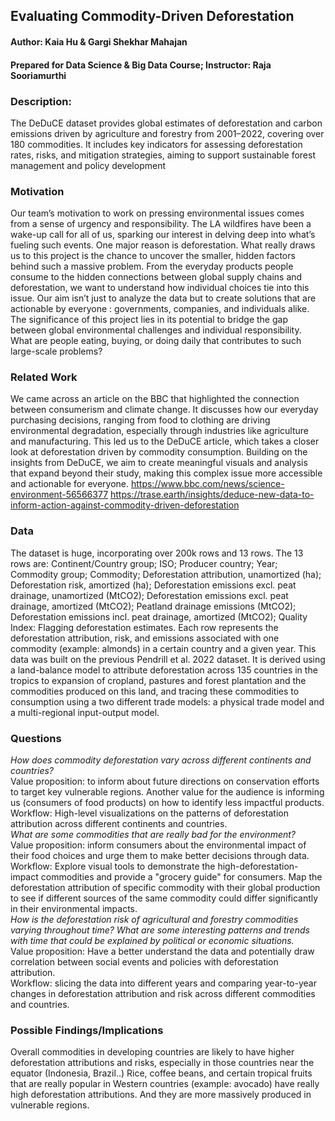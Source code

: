 ## Evaluating Commodity-Driven Deforestation
#### Author: Kaia Hu & Gargi Shekhar Mahajan
#### Prepared for Data Science & Big Data Course; Instructor: Raja Sooriamurthi
### Description:
The DeDuCE dataset provides global estimates of deforestation and carbon emissions driven by agriculture and forestry from 2001–2022, covering over 180 commodities. It includes key indicators for assessing deforestation rates, risks, and mitigation strategies, aiming to support sustainable forest management and policy development

### Motivation
Our team’s motivation to work on pressing environmental issues comes from a sense of urgency and responsibility. The LA wildfires have been a wake-up call for all of us, sparking our interest in delving deep into what’s fueling such events. One major reason is deforestation. What really draws us to this project is the chance to uncover the smaller, hidden factors behind such a massive problem. From the everyday products people consume to the hidden connections between global supply chains and deforestation, we want to understand how individual choices tie into this issue. Our aim isn’t just to analyze the data but to create solutions that are actionable by everyone : governments, companies, and individuals alike. The significance of this project lies in its potential to bridge the gap between global environmental challenges and individual responsibility. What are people eating, buying, or doing daily that contributes to such large-scale problems?


### Related Work
We came across an article on the BBC that highlighted the connection between consumerism and climate change. It discusses how our everyday purchasing decisions, ranging from food to clothing are driving environmental degradation, especially through industries like agriculture and manufacturing. This led us to the DeDuCE article, which takes a closer look at deforestation driven by commodity consumption. Building on the insights from DeDuCE, we aim to create meaningful visuals and analysis that expand beyond their study, making this complex issue more accessible and actionable for everyone.
https://www.bbc.com/news/science-environment-56566377
https://trase.earth/insights/deduce-new-data-to-inform-action-against-commodity-driven-deforestation


### Data
The dataset is huge, incorporating over 200k rows and 13 rows. The 13 rows are: Continent/Country group; ISO; Producer country; Year; Commodity group; Commodity; Deforestation attribution, unamortized (ha); Deforestation risk, amortized (ha); Deforestation emissions excl. peat drainage, unamortized (MtCO2); Deforestation emissions excl. peat drainage, amortized (MtCO2); Peatland drainage emissions (MtCO2); Deforestation emissions incl. peat drainage, amortized (MtCO2); Quality Index: Flagging deforestation estimates. Each row represents the deforestation attribution, risk, and emissions associated with one commodity (example: almonds) in a certain country and a given year. This data was built on the previous Pendrill et al. 2022 dataset. It is derived using a land-balance model to attribute deforestation across 135 countries in the tropics to expansion of cropland, pastures and forest plantation and the commodities produced on this land, and tracing these commodities to consumption using a two different trade models: a physical trade model and a multi-regional input-output model.


### Questions

*How does commodity deforestation vary across different continents and countries?* <br>
Value proposition: to inform about future directions on conservation efforts to target key vulnerable regions. Another value for the audience is informing us (consumers of food products) on how to identify less impactful products.
Workflow: High-level visualizations on the patterns of deforestation attribution across different continents and countries.<br>
*What are some commodities that are really bad for the environment?* <br>
Value proposition: inform consumers about the environmental impact of their food choices and urge them to make better decisions through data. <br>
Workflow: Explore visual tools to demonstrate the high-deforestation-impact commodities and provide a "grocery guide" for consumers. Map the deforestation attribution of specific commodity with their global production to see if different sources of the same commodity could differ significantly in their environmental impacts. <br>
*How is the deforestation risk of agricultural and forestry commodities varying throughout time? What are some interesting patterns and trends with time that could be explained by political or economic situations.* <br>
Value proposition: Have a better understand the data and potentially draw correlation between social events and policies with deforestation attribution. <br>
Workflow: slicing the data into different years and comparing year-to-year changes in deforestation attribution and risk across different commodities and countries. <br>

### Possible Findings/Implications

Overall commodities in developing countries are likely to have higher deforestation attributions and risks, especially in those countries near the equator (Indonesia, Brazil..)
Rice, coffee beans, and certain tropical fruits that are really popular in Western countries (example: avocado) have really high deforestation attributions. And they are more massively produced in vulnerable regions.
